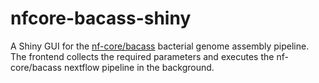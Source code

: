 # nfcore-bacass-shiny
A Shiny GUI for the [nf-core/bacass](https://nf-core/bacass) bacterial genome assembly pipeline. The frontend collects the required parameters and executes the nf-core/bacass nextflow pipeline in the background.
